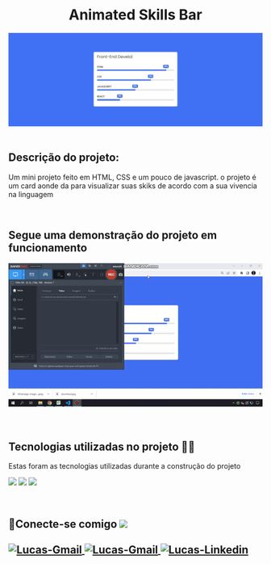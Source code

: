 
<h1 align="center">Animated Skills Bar </h1>
 <div align="left">
  <img src="https://github.com/Lucas8901/Animated_Skills_Bar/blob/main/css/img/capa_readme.jpeg"/>
  </div>
<br>

<h2 align="left">Descrição do projeto: </h2>
<p align="left"> Um mini projeto feito em HTML, CSS e um pouco de javascript. o projeto é um card aonde da para visualizar suas skiks de acordo com a sua vivencia na linguagem </p>
<br>


<h2 align="left">Segue uma demonstração do projeto em funcionamento</h2>

  <div align="left">
  <img src="https://github.com/Lucas8901/Animated_Skills_Bar/blob/main/css/img/readme_gif.gif"/>
  </div>
  
<br>
<br>

<h2 align="left"> Tecnologias utilizadas no projeto 👨‍💻</h2>

<p align="left">Estas foram as tecnologias utilizadas durante a construção do projeto <br>
<div align="left">
  <img src="https://img.shields.io/badge/HTML5-E34F26?style=for-the-badge&logo=html5&logoColor=white"/>
  <img src="https://img.shields.io/badge/CSS3-1572B6?style=for-the-badge&logo=css3&logoColor=white"/>
   <img src="https://img.shields.io/badge/JavaScript-F7DF1E?style=for-the-badge&logo=javascript&logoColor=black"/>
</div>
</p>
<br>




<h2> 🔗Conecte-se comigo <img src=https://user-images.githubusercontent.com/69019626/121693520-9b5b6100-ca9f-11eb-9667-aea4b1578685.gif width="70">
<br> <br>
  <a href="https://discord.com/channels/@me" target="_blank">
  <img align="center" alt="Lucas-Gmail"src= "https://img.shields.io/badge/Discord-7289DA?style=for-the-badge&logo=discord&logoColor=white">
</a>

<a href="https://github.com/Lucas8901" target="_blank">
  <img align="center" alt="Lucas-Gmail"src= "https://img.shields.io/badge/GitHub-100000?style=for-the-badge&logo=github&logoColor=white">
</a>

<a href="https://www.linkedin.com/in/lucas-logistica/" target="_blank">
  <img align="center" alt="Lucas-Linkedin" src= "https://img.shields.io/badge/LinkedIn-0077B5?style=for-the-badge&logo=linkedin&logoColor=white" style="max-width:100%;">
</a>

<a href="https://www.linkedin.com/in/lucas-logistica/" target="_blank">

</h2>
